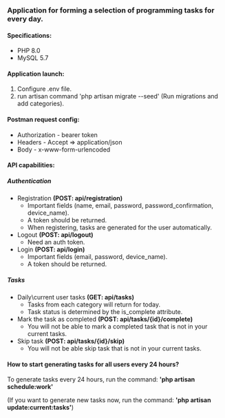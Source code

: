 ### Application for forming a selection of programming tasks for every day.

#### Specifications:
- PHP 8.0
- MySQL 5.7

#### Application launch:
1. Configure .env file.
2. run artisan command 'php artisan migrate --seed' (Run migrations and add categories).

#### Postman request config:
- Authorization - bearer token
- Headers - Accept => application/json
- Body - x-www-form-urlencoded

#### API capabilities:
##### Authentication
- Registration **(POST: api/registration)**
    - Important fields (name, email, password, password_confirmation, device_name).
    - A token should be returned.
    - When registering, tasks are generated for the user automatically.
- Logout **(POST: api/logout)**
    - Need an auth token.
- Login **(POST: api/login)**
    - Important fields (email, password, device_name).
    - A token should be returned.
    
##### Tasks
- Daily\current user tasks **(GET: api/tasks)**
    - Tasks from each category will return for today.
    - Task status is determined by the is_complete attribute.
- Mark the task as completed **(POST: api/tasks/{id}/complete)**
    - You will not be able to mark a completed task that is not in your current tasks.
- Skip task **(POST: api/tasks/{id}/skip)**
    - You will not be able skip task that is not in your current tasks.
    
#### How to start generating tasks for all users every 24 hours?
To generate tasks every 24 hours, run the command: **'php artisan schedule:work'**

(If you want to generate new tasks now, run the command: **'php artisan update:current:tasks'**)

